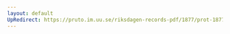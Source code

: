 ```yaml
---
layout: default
UpRedirect: https://pruto.im.uu.se/riksdagen-records-pdf/1877/prot-1877--ak--049/prot-1877--ak--049_018.pdf
---
```

